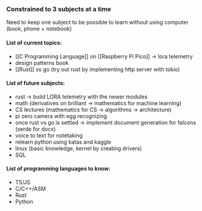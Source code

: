 ### Constrained to 3 subjects at a time
Need to keep one subject to be possible to learn without using computer (book, phone + notebook)

#### List of current topics:
- [[C Programming Language]] on [[Raspberry Pi Pico]] -> lora telemetry
- design patterns book
- [[Rust]] vs go (try out rust by implementing http server with tokio)

#### List of future subjects:
- rust -> build LORA telemetry with the newer modules
- math (derivatives on brilliant -> mathematics for machine learning)
- CS lectures (mathematics for CS -> algorithms -> architecture)
- pi zero camera with egg recognizing
- once rust vs go is settled -> implement document generation for falcons (serde for docx)
- voice to text for notetaking
- relearn python using katas and kaggle
- linux (basic knowledge, kernel by creating drivers)
- SQL

#### List of programming languages to know:
- TS/JS
- C/C++/ASM
- Rust
- Python